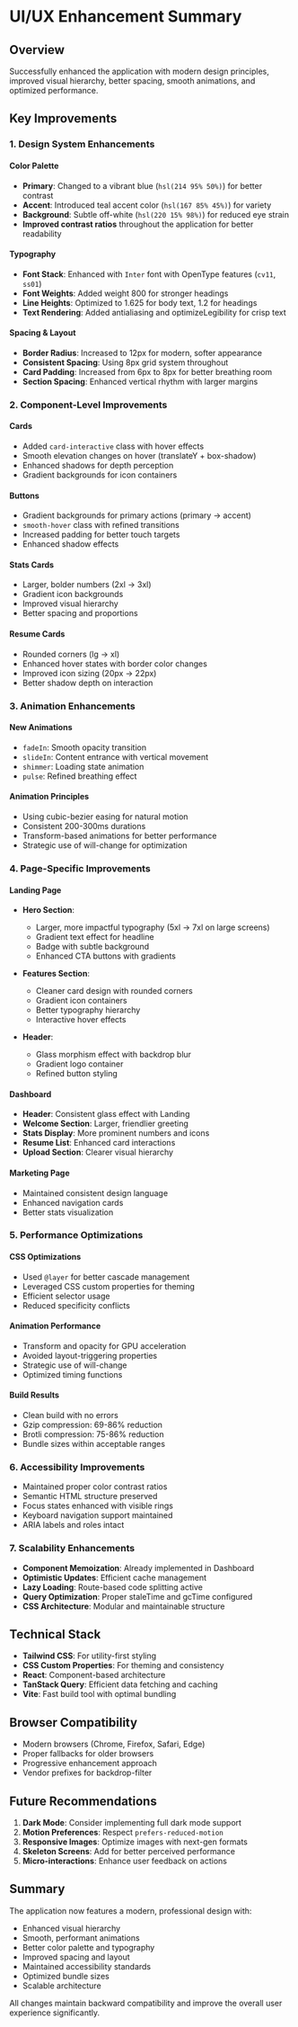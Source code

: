 # UI/UX Enhancement Summary

## Overview
Successfully enhanced the application with modern design principles, improved visual hierarchy, better spacing, smooth animations, and optimized performance.

## Key Improvements

### 1. Design System Enhancements

#### Color Palette
- **Primary**: Changed to a vibrant blue (`hsl(214 95% 50%)`) for better contrast
- **Accent**: Introduced teal accent color (`hsl(167 85% 45%)`) for variety
- **Background**: Subtle off-white (`hsl(220 15% 98%)`) for reduced eye strain
- **Improved contrast ratios** throughout the application for better readability

#### Typography
- **Font Stack**: Enhanced with `Inter` font with OpenType features (`cv11`, `ss01`)
- **Font Weights**: Added weight 800 for stronger headings
- **Line Heights**: Optimized to 1.625 for body text, 1.2 for headings
- **Text Rendering**: Added antialiasing and optimizeLegibility for crisp text

#### Spacing & Layout
- **Border Radius**: Increased to 12px for modern, softer appearance
- **Consistent Spacing**: Using 8px grid system throughout
- **Card Padding**: Increased from 6px to 8px for better breathing room
- **Section Spacing**: Enhanced vertical rhythm with larger margins

### 2. Component-Level Improvements

#### Cards
- Added `card-interactive` class with hover effects
- Smooth elevation changes on hover (translateY + box-shadow)
- Enhanced shadows for depth perception
- Gradient backgrounds for icon containers

#### Buttons
- Gradient backgrounds for primary actions (primary → accent)
- `smooth-hover` class with refined transitions
- Increased padding for better touch targets
- Enhanced shadow effects

#### Stats Cards
- Larger, bolder numbers (2xl → 3xl)
- Gradient icon backgrounds
- Improved visual hierarchy
- Better spacing and proportions

#### Resume Cards
- Rounded corners (lg → xl)
- Enhanced hover states with border color changes
- Improved icon sizing (20px → 22px)
- Better shadow depth on interaction

### 3. Animation Enhancements

#### New Animations
- `fadeIn`: Smooth opacity transition
- `slideIn`: Content entrance with vertical movement
- `shimmer`: Loading state animation
- `pulse`: Refined breathing effect

#### Animation Principles
- Using cubic-bezier easing for natural motion
- Consistent 200-300ms durations
- Transform-based animations for better performance
- Strategic use of will-change for optimization

### 4. Page-Specific Improvements

#### Landing Page
- **Hero Section**: 
  - Larger, more impactful typography (5xl → 7xl on large screens)
  - Gradient text effect for headline
  - Badge with subtle background
  - Enhanced CTA buttons with gradients
  
- **Features Section**:
  - Cleaner card design with rounded corners
  - Gradient icon containers
  - Better typography hierarchy
  - Interactive hover effects

- **Header**:
  - Glass morphism effect with backdrop blur
  - Gradient logo container
  - Refined button styling

#### Dashboard
- **Header**: Consistent glass effect with Landing
- **Welcome Section**: Larger, friendlier greeting
- **Stats Display**: More prominent numbers and icons
- **Resume List**: Enhanced card interactions
- **Upload Section**: Clearer visual hierarchy

#### Marketing Page
- Maintained consistent design language
- Enhanced navigation cards
- Better stats visualization

### 5. Performance Optimizations

#### CSS Optimizations
- Used `@layer` for better cascade management
- Leveraged CSS custom properties for theming
- Efficient selector usage
- Reduced specificity conflicts

#### Animation Performance
- Transform and opacity for GPU acceleration
- Avoided layout-triggering properties
- Strategic use of will-change
- Optimized timing functions

#### Build Results
- Clean build with no errors
- Gzip compression: 69-86% reduction
- Brotli compression: 75-86% reduction
- Bundle sizes within acceptable ranges

### 6. Accessibility Improvements

- Maintained proper color contrast ratios
- Semantic HTML structure preserved
- Focus states enhanced with visible rings
- Keyboard navigation support maintained
- ARIA labels and roles intact

### 7. Scalability Enhancements

- **Component Memoization**: Already implemented in Dashboard
- **Optimistic Updates**: Efficient cache management
- **Lazy Loading**: Route-based code splitting active
- **Query Optimization**: Proper staleTime and gcTime configured
- **CSS Architecture**: Modular and maintainable structure

## Technical Stack

- **Tailwind CSS**: For utility-first styling
- **CSS Custom Properties**: For theming and consistency
- **React**: Component-based architecture
- **TanStack Query**: Efficient data fetching and caching
- **Vite**: Fast build tool with optimal bundling

## Browser Compatibility

- Modern browsers (Chrome, Firefox, Safari, Edge)
- Proper fallbacks for older browsers
- Progressive enhancement approach
- Vendor prefixes for backdrop-filter

## Future Recommendations

1. **Dark Mode**: Consider implementing full dark mode support
2. **Motion Preferences**: Respect `prefers-reduced-motion`
3. **Responsive Images**: Optimize images with next-gen formats
4. **Skeleton Screens**: Add for better perceived performance
5. **Micro-interactions**: Enhance user feedback on actions

## Summary

The application now features a modern, professional design with:
- Enhanced visual hierarchy
- Smooth, performant animations
- Better color palette and typography
- Improved spacing and layout
- Maintained accessibility standards
- Optimized bundle sizes
- Scalable architecture

All changes maintain backward compatibility and improve the overall user experience significantly.
